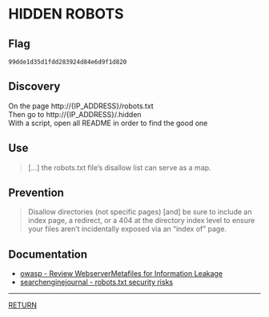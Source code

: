 # HIDDEN ROBOTS

## Flag
```
99dde1d35d1fdd283924d84e6d9f1d820
```

## Discovery
On the page http://{IP_ADDRESS}/robots.txt \
Then go to http://{IP_ADDRESS}/.hidden \
With a script, open all README in order to find the good one

## Use
> \[...] the robots.txt file’s disallow list can serve as a map.

## Prevention
> Disallow directories (not specific pages) \[and] 
> be sure to include an index page, a redirect, or a 404 
> at the directory index level to ensure your files aren’t incidentally exposed via an “index of” page. 

## Documentation
- [owasp - Review WebserverMetafiles for Information Leakage](https://www.owasp.org/index.php/Review_Webserver_Metafiles_for_Information_Leakage_(OTG-INFO-003))
- [searchenginejournal - robots.txt security risks](https://www.searchenginejournal.com/robots-txt-security-risks/289719)

---

[RETURN](https://github.com/tillderoquefeuil/darkly)